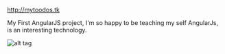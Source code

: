 http://mytoodos.tk


My First AngularJS project, I'm so happy to be teaching my self AngularJs, is an interesting technology. 

![alt tag](https://cloud.githubusercontent.com/assets/12367512/12499449/7d5ff12a-c05f-11e5-8c55-ccfa8ee3c5cf.PNG)
